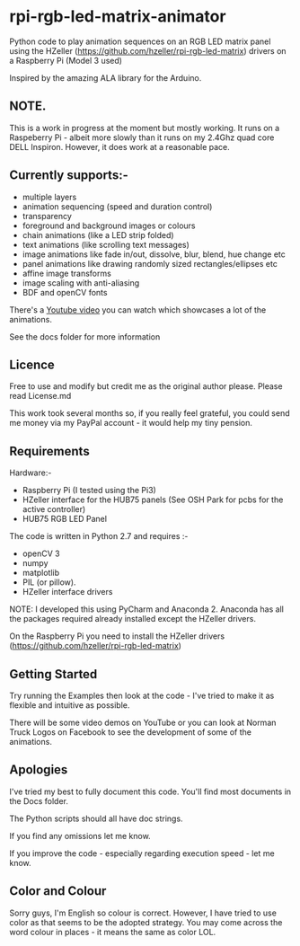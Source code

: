 # rpi-rgb-led-matrix-animator
Python code to play animation sequences on an RGB LED matrix panel using the HZeller (https://github.com/hzeller/rpi-rgb-led-matrix) drivers on a Raspberry Pi (Model 3 used)

Inspired by the amazing ALA library for the Arduino.

## NOTE. 
This is a work in progress at the moment but mostly working. It runs on a Raspeberry Pi - albeit more slowly 
than it runs on my 2.4Ghz quad core DELL Inspiron. However, it does work at a reasonable pace. 


## Currently supports:-

- multiple layers  
- animation sequencing (speed and duration control)  
- transparency  
- foreground and background images or colours    
- chain animations (like a LED strip folded)  
- text animations (like scrolling text messages)  
- image animations like fade in/out, dissolve, blur, blend,  hue change etc    
- panel animations like drawing randomly sized rectangles/ellipses etc  
- affine image transforms  
- image scaling with anti-aliasing  
- BDF and openCV fonts 

There's a [Youtube video]( https://youtu.be/hF6wfx8zTg0) you can watch which showcases a lot of the animations.

See the docs folder for more information

## Licence

Free to use and modify but credit me as the original author please. Please read License.md
 
This work took several months so, if you really feel grateful, you could send me money via my PayPal account - it would 
help my tiny pension.

## Requirements

Hardware:-
- Raspberry Pi (I tested using the Pi3)
- HZeller interface for the HUB75 panels (See OSH Park for pcbs for the active controller)
- HUB75 RGB LED Panel
  
The code is written in Python 2.7 and requires :-
- openCV 3
- numpy 
- matplotlib
- PIL (or pillow).
- HZeller interface drivers

NOTE: I developed this using PyCharm and Anaconda 2. Anaconda has all the packages required already installed except 
the HZeller drivers.


On the Raspberry Pi you need to install the HZeller drivers (https://github.com/hzeller/rpi-rgb-led-matrix)

## Getting Started

Try running the Examples then look at the code - I've tried to make it as flexible and intuitive as possible.

There will be some video demos on YouTube or you can look at Norman Truck Logos on Facebook to see the development of
 some of the animations.

## Apologies

I've tried my best to fully document this code. You'll find most documents in the Docs folder.

The Python scripts should all have doc strings.

If you find any omissions let me know.

If you improve the code - especially regarding execution speed - let me know.

## Color and Colour

Sorry guys, I'm English so colour is correct. However, I have tried to use color as that seems to be the adopted 
strategy. You may come across the word colour in places - it means the same as color LOL.